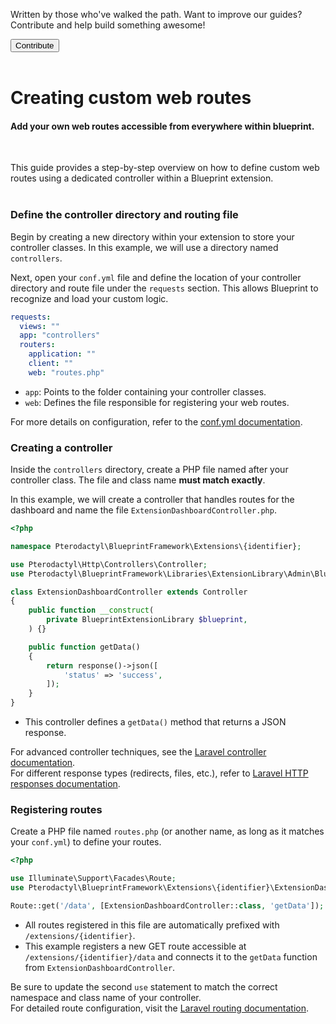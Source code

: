 <div class="position-relative p-4 text-body bg-body border rounded-4 d-flex align-items-center">
  <div class="me-3">
    <i class="bi bi-book h2"></i>
  </div>
  <p class="me-3 my-0">
    Written by those who've walked the path. Want to improve our guides? Contribute and help build something awesome!
  </p>
  <a href="https://github.com/BlueprintFramework/web/tree/main/docs/pages/developing-extensions">
    <button class="btn btn-primary px-4 rounded-pill placeholder-wave" type="button">
      Contribute
    </button>
  </a>
</div><br>

# Creating custom web routes
<h4 class="fw-light">Add your own web routes accessible from everywhere within blueprint.</h4><br/>

This guide provides a step-by-step overview on how to define custom web routes using a dedicated controller within a Blueprint extension.<br/><br/>

### **Define the controller directory and routing file**

Begin by creating a new directory within your extension to store your controller classes. In this example, we will use a directory named `controllers`.

Next, open your `conf.yml` file and define the location of your controller directory and route file under the `requests` section. This allows Blueprint to recognize and load your custom logic.

```yml
requests:
  views: ""
  app: "controllers"
  routers:
    application: ""
    client: ""
    web: "routes.php"
```

- `app`: Points to the folder containing your controller classes.
- `web`: Defines the file responsible for registering your web routes.

<div class="p-2 border-start border-4 mb-5">
    <i class="bi bi-journal-text text-primary me-1"></i>
    For more details on configuration, refer to the <a href="?page=documentation/confyml">conf.yml documentation</a>.
</div>

### **Creating a controller**

Inside the `controllers` directory, create a PHP file named after your controller class. The file and class name **must match exactly**.

In this example, we will create a controller that handles routes for the dashboard and name the file `ExtensionDashboardController.php`.

```php
<?php

namespace Pterodactyl\BlueprintFramework\Extensions\{identifier};

use Pterodactyl\Http\Controllers\Controller;
use Pterodactyl\BlueprintFramework\Libraries\ExtensionLibrary\Admin\BlueprintAdminLibrary as BlueprintExtensionLibrary;

class ExtensionDashboardController extends Controller
{
    public function __construct(
        private BlueprintExtensionLibrary $blueprint,
    ) {}

    public function getData()
    {
        return response()->json([
            'status' => 'success',
        ]);
    }
}
```
- This controller defines a `getData()` method that returns a JSON response.

<div class="p-2 border-start border-4 mb-5">
    <i class="bi bi-globe text-primary me-1"></i>
    For advanced controller techniques, see the <a href="https://laravel.com/docs/10.x/controllers">Laravel controller documentation</a>.
    <br/>
    <i class="bi bi-globe text-primary me-1"></i>
    For different response types (redirects, files, etc.), refer to <a href="https://laravel.com/docs/10.x/responses">Laravel HTTP responses documentation</a>.
</div>

### **Registering routes**

Create a PHP file named `routes.php` (or another name, as long as it matches your `conf.yml`) to define your routes.

```php
<?php

use Illuminate\Support\Facades\Route;
use Pterodactyl\BlueprintFramework\Extensions\{identifier}\ExtensionDashboardController;

Route::get('/data', [ExtensionDashboardController::class, 'getData']);
```

- All routes registered in this file are automatically prefixed with `/extensions/{identifier}`.
- This example registers a new GET route accessible at `/extensions/{identifier}/data` and connects it to the `getData` function from `ExtensionDashboardController`.

<div class="p-2 border-start border-4 mb-5">
    <i class="bi bi-exclamation-diamond text-warning me-1"></i>
    Be sure to update the second <code>use</code> statement to match the correct namespace and class name of your controller.
    <br/>
    <i class="bi bi-globe text-primary me-1"></i>
    For detailed route configuration, visit the <a href="https://laravel.com/docs/10.x/routing">Laravel routing documentation</a>.
</div>